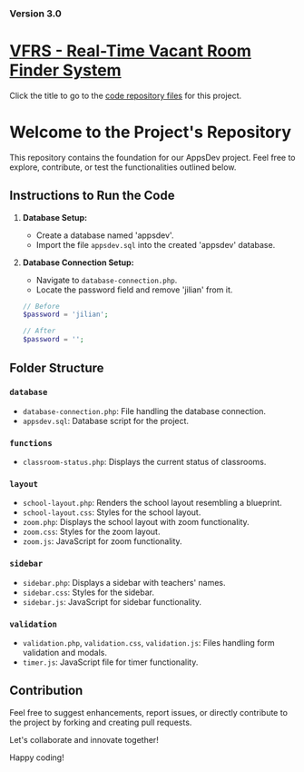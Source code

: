 
### Version 3.0

# [VFRS - Real-Time Vacant Room Finder System](https://github.com/Jgarette0/appsDev)

Click the title to go to the [code repository files](https://github.com/Jgarette0/appsDev) for this project.

# Welcome to the Project's Repository

This repository contains the foundation for our AppsDev project. Feel free to explore, contribute, or test the functionalities outlined below.

## Instructions to Run the Code

1. **Database Setup:**

   - Create a database named 'appsdev'.
   - Import the file `appsdev.sql` into the created 'appsdev' database.

2. **Database Connection Setup:**

   - Navigate to `database-connection.php`.
   - Locate the password field and remove 'jilian' from it.

   ```php
   // Before
   $password = 'jilian';

   // After
   $password = '';
   ```

## Folder Structure

### `database`

- `database-connection.php`: File handling the database connection.
- `appsdev.sql`: Database script for the project.

### `functions`

- `classroom-status.php`: Displays the current status of classrooms.

### `layout`

- `school-layout.php`: Renders the school layout resembling a blueprint.
- `school-layout.css`: Styles for the school layout.
- `zoom.php`: Displays the school layout with zoom functionality.
- `zoom.css`: Styles for the zoom layout.
- `zoom.js`: JavaScript for zoom functionality.

### `sidebar`

- `sidebar.php`: Displays a sidebar with teachers' names.
- `sidebar.css`: Styles for the sidebar.
- `sidebar.js`: JavaScript for sidebar functionality.

### `validation`

- `validation.php`, `validation.css`, `validation.js`: Files handling form validation and modals.
- `timer.js`: JavaScript file for timer functionality.

## Contribution

Feel free to suggest enhancements, report issues, or directly contribute to the project by forking and creating pull requests.

Let's collaborate and innovate together!

Happy coding!
